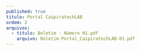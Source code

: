 ```yaml
---
published: true
titulo: Portal CaipiratechLAB
ordem: 2
arquivos:
  - titulo: Boletim - Número 01.pdf
    arquivo: Boletim-Portal_CaipiratechLAB-01.pdf
---
```

